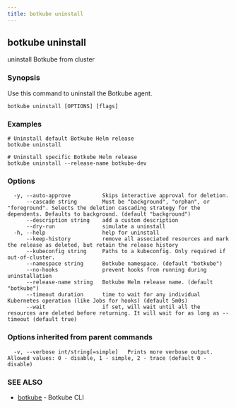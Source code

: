 ```yaml
---
title: botkube uninstall
---
```


## botkube uninstall

uninstall Botkube from cluster

### Synopsis

Use this command to uninstall the Botkube agent.

```
botkube uninstall [OPTIONS] [flags]
```

### Examples

```
# Uninstall default Botkube Helm release
botkube uninstall

# Uninstall specific Botkube Helm release
botkube uninstall --release-name botkube-dev
```

### Options

```
  -y, --auto-approve          Skips interactive approval for deletion.
      --cascade string        Must be "background", "orphan", or "foreground". Selects the deletion cascading strategy for the dependents. Defaults to background. (default "background")
      --description string    add a custom description
      --dry-run               simulate a uninstall
  -h, --help                  help for uninstall
      --keep-history          remove all associated resources and mark the release as deleted, but retain the release history
      --kubeconfig string     Paths to a kubeconfig. Only required if out-of-cluster.
      --namespace string      Botkube namespace. (default "botkube")
      --no-hooks              prevent hooks from running during uninstallation
      --release-name string   Botkube Helm release name. (default "botkube")
      --timeout duration      time to wait for any individual Kubernetes operation (like Jobs for hooks) (default 5m0s)
      --wait                  if set, will wait until all the resources are deleted before returning. It will wait for as long as --timeout (default true)
```

### Options inherited from parent commands

```
  -v, --verbose int/string[=simple]   Prints more verbose output. Allowed values: 0 - disable, 1 - simple, 2 - trace (default 0 - disable)
```

### SEE ALSO

* [botkube](botkube.md)	 - Botkube CLI

